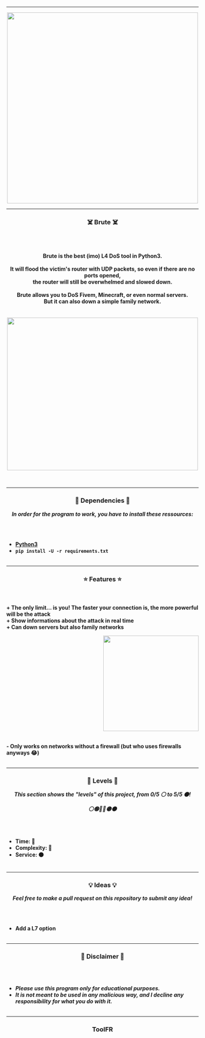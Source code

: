 -----

<p align="center">
<img src="https://media.discordapp.net/attachments/1268574377163882609/1269475618727133304/IMG_7043.png?ex=6724df8d&is=67238e0d&hm=c238fbc6d7121c7f8a8febc6a2674fc696580bde364861f5deb1d180c4cdc459&=&format=webp&quality=lossless&width=675&height=676", width="500", height="500">
</p>

-----

### <p align="center">☠️ Brute ☠️</p>

<br><br>
<p align="center">
<strong>
Brute is the best (imo) L4 DoS tool in Python3.
<br><br>
It will flood the victim's router with UDP packets, so even if there are no ports opened,
<br>
the router will still be overwhelmed and slowed down.
<br><br>
Brute allows you to DoS Fivem, Minecraft, or even normal servers.
<br>
But it can also down a simple family network.
<br><br><br>
</strong>
<img src="https://media.discordapp.net/attachments/1268574377163882609/1269475618727133304/IMG_7043.png?ex=6724df8d&is=67238e0d&hm=c238fbc6d7121c7f8a8febc6a2674fc696580bde364861f5deb1d180c4cdc459&=&format=webp&quality=lossless&width=675&height=676" width="500", height="400">
</p>
<br>

-----

### <p align="center">📀 Dependencies 📀</p>

<p align="center"><strong><i>In order for the program to work, you have to install these ressources:</i></strong</p>

<br><br>
* <a href="https://www.python.org/ftp/python/3.9.13/python-3.9.13-amd64.exe">Python3</a>
* `pip install -U -r requirements.txt`
<br><br>

-----

### <p align="center">⭐ Features ⭐</p>

<br><br>
<strong>+ The only limit... is you! The faster your connection is, the more powerful will be the attack</strong>
<br>
<strong>+ Show informations about the attack in real time</strong>
<br>
<strong>+ Can down servers but also family networks</strong>
<br>

<p align="right">
<img src="https://media.discordapp.net/attachments/1268574377163882609/1269475618727133304/IMG_7043.png?ex=6724df8d&is=67238e0d&hm=c238fbc6d7121c7f8a8febc6a2674fc696580bde364861f5deb1d180c4cdc459&=&format=webp&quality=lossless&width=675&height=676" width="250", height="250">
</p>

<br>
<strong>- Only works on networks without a firewall (but who uses firewalls anyways 😂)</strong>
<br><br>

-----

### <p align="center">🎯 Levels 🎯</p>

<p align="center"><strong><i>This section shows the "levels" of this project, from 0/5 ⚪ to 5/5 ⚫!</i></strong</p>
<p align="center"><strong><i>⚪🟢🔵🔴🟣⚫</i></strong</p>

<br><br>
* Time: 🔵
* Complexity: 🔵
* Service: ⚫
<br><br>

-----

### <p align="center">💡 Ideas 💡</p>

<p align="center"><strong><i>Feel free to make a pull request on this repository to submit any idea!</i></strong</p>

<br><br>
* Add a L7 option
<br><br>

-----

### <p align="center">📌 Disclaimer 📌</p>

<br><br>
* ***Please use this program only for educational purposes.***
* ***It is not meant to be used in any malicious way, and I decline any responsibility for what you do with it.***
<br><br>

-----

### <p align="center">ToolFR</p>
